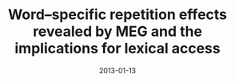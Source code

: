 ---
title: "Word–specific repetition effects revealed by MEG and the implications for lexical access"
collection: publications
permalink: /publication/2013_word–specific-repetition-effects-revealed-by-meg-a
date: 2013-01-13
year: 2013
venue: 'Brain &amp; Language'
authors: 'Almeida D, Poeppel D'
number: '113'
citation: 'Almeida D, Poeppel D (2013). Word–specific repetition effects revealed by MEG and the implications for lexical access. Brain &amp; Language.'
category: 'article'
---